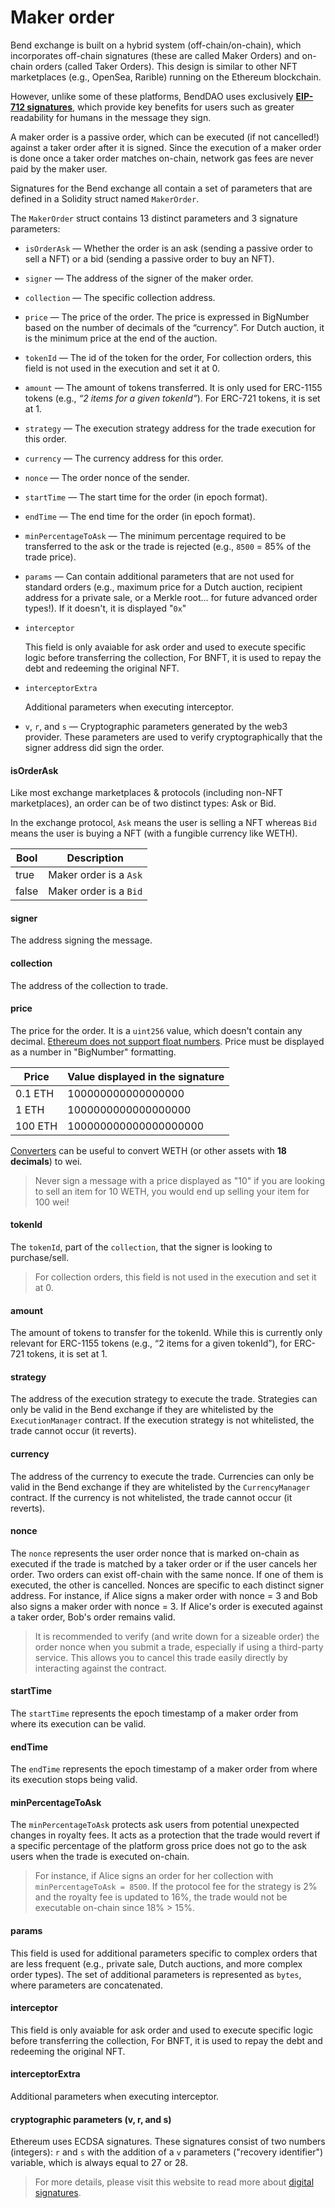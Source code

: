 # Maker order

Bend exchange is built on a hybrid system (off-chain/on-chain), which incorporates off-chain signatures (these are called Maker Orders) and on-chain orders (called Taker Orders). This design is similar to other NFT marketplaces (e.g., OpenSea, Rarible) running on the Ethereum blockchain.

However, unlike some of these platforms, BendDAO uses exclusively [**EIP-712 signatures**](https://eips.ethereum.org/EIPS/eip-712), which provide key benefits for users such as greater readability for humans in the message they sign.

A maker order is a passive order, which can be executed (if not cancelled!) against a taker order after it is signed. Since the execution of a maker order is done once a taker order matches on-chain, network gas fees are never paid by the maker user.

Signatures for the Bend exchange all contain a set of parameters that are defined in a Solidity struct named `MakerOrder`.

The `MakerOrder` struct contains 13 distinct parameters and 3 signature parameters:

* `isOrderAsk` — Whether the order is an ask (sending a passive order to sell a NFT) or a bid (sending a passive order to buy an NFT).
* `signer` — The address of the signer of the maker order.
* `collection` — The specific collection address.
* `price` — The price of the order. The price is expressed in BigNumber based on the number of decimals of the “currency”. For Dutch auction, it is the minimum price at the end of the auction.
* `tokenId` — The id of the token for the order, For collection orders, this field is not used in the execution and set it at 0.
* `amount` — The amount of tokens transferred. It is only used for ERC-1155 tokens (e.g., _“2 items for a given tokenId”_). For ERC-721 tokens, it is set at 1.
* `strategy` — The execution strategy address for the trade execution for this order.
* `currency` — The currency address for this order.
* `nonce` — The order nonce of the sender.
* `startTime` — The start time for the order (in epoch format).
* `endTime` — The end time for the order (in epoch format).
* `minPercentageToAsk` — The minimum percentage required to be transferred to the ask or the trade is rejected (e.g., `8500` = 85% of the trade price).
* `params` — Can contain additional parameters that are not used for standard orders (e.g., maximum price for a Dutch auction, recipient address for a private sale, or a Merkle root... for future advanced order types!). If it doesn't, it is displayed "`0x`"
*   `interceptor`

    This field is only avaiable for ask order and used to execute specific logic before transferring the collection, For BNFT, it is used to repay the debt and redeeming the original NFT.
*   `interceptorExtra`

    Additional parameters when executing interceptor.
* `v`, `r`, and `s` — Cryptographic parameters generated by the web3 provider. These parameters are used to verify cryptographically that the signer address did sign the order.

#### isOrderAsk[​](broken-reference) <a href="#isorderask" id="isorderask"></a>

Like most exchange marketplaces & protocols (including non-NFT marketplaces), an order can be of two distinct types: Ask or Bid.

In the exchange protocol, `Ask` means the user is selling a NFT whereas `Bid` means the user is buying a NFT (with a fungible currency like WETH).

| Bool  | Description            |
| ----- | ---------------------- |
| true  | Maker order is a `Ask` |
| false | Maker order is a `Bid` |

#### signer[​](broken-reference) <a href="#signer" id="signer"></a>

The address signing the message.&#x20;

#### collection[​](broken-reference) <a href="#collection" id="collection"></a>

The address of the collection to trade.

#### price[​](broken-reference) <a href="#price" id="price"></a>

The price for the order. It is a `uint256` value, which doesn't contain any decimal. [Ethereum does not support float numbers](https://stackoverflow.com/questions/58277234/does-solidity-supports-floating-point-number). Price must be displayed as a number in "BigNumber" formatting.

| Price   | Value displayed in the signature |
| ------- | -------------------------------- |
| 0.1 ETH | 100000000000000000               |
| 1 ETH   | 1000000000000000000              |
| 100 ETH | 100000000000000000000            |

[Converters](https://eth-converter.com/) can be useful to convert WETH (or other assets with **18 decimals**) to wei.

> Never sign a message with a price displayed as "10" if you are looking to sell an item for 10 WETH, you would end up selling your item for 100 wei!

#### tokenId[​](broken-reference) <a href="#tokenid" id="tokenid"></a>

The `tokenId`, part of the `collection`, that the signer is looking to purchase/sell.

> For collection orders, this field is not used in the execution and set it at 0.

#### amount[​](broken-reference) <a href="#amount" id="amount"></a>

The amount of tokens to transfer for the tokenId. While this is currently only relevant for ERC-1155 tokens (e.g., “2 items for a given tokenId”), for ERC-721 tokens, it is set at 1.

#### strategy[​](broken-reference) <a href="#strategy" id="strategy"></a>

The address of the execution strategy to execute the trade. Strategies can only be valid in the Bend exchange if they are whitelisted by the `ExecutionManager` contract. If the execution strategy is not whitelisted, the trade cannot occur (it reverts).

#### currency[​](broken-reference) <a href="#currency" id="currency"></a>

The address of the currency to execute the trade. Currencies can only be valid in the Bend exchange if they are whitelisted by the `CurrencyManager` contract. If the currency is not whitelisted, the trade cannot occur (it reverts).

#### nonce[​](broken-reference) <a href="#nonce" id="nonce"></a>

The `nonce` represents the user order nonce that is marked on-chain as executed if the trade is matched by a taker order or if the user cancels her order. Two orders can exist off-chain with the same nonce. If one of them is executed, the other is cancelled. Nonces are specific to each distinct signer address. For instance, if Alice signs a maker order with nonce = 3 and Bob also signs a maker order with nonce = 3. If Alice's order is executed against a taker order, Bob's order remains valid.

> It is recommended to verify (and write down for a sizeable order) the order nonce when you submit a trade, especially if using a third-party service. This allows you to cancel this trade easily directly by interacting against the contract.

#### startTime[​](broken-reference) <a href="#starttime" id="starttime"></a>

The `startTime` represents the epoch timestamp of a maker order from where its execution can be valid.

#### endTime[​](broken-reference) <a href="#endtime" id="endtime"></a>

The `endTime` represents the epoch timestamp of a maker order from where its execution stops being valid.

#### minPercentageToAsk[​](broken-reference) <a href="#minpercentagetoask" id="minpercentagetoask"></a>

The `minPercentageToAsk` protects ask users from potential unexpected changes in royalty fees. It acts as a protection that the trade would revert if a specific percentage of the platform gross price does not go to the ask users when the trade is executed on-chain.

> For instance, if Alice signs an order for her collection with `minPercentageToAsk = 8500`. If the protocol fee for the strategy is 2% and the royalty fee is updated to 16%, the trade would not be executable on-chain since 18% > 15%.

#### params[​](broken-reference) <a href="#params" id="params"></a>

This field is used for additional parameters specific to complex orders that are less frequent (e.g., private sale, Dutch auctions, and more complex order types). The set of additional parameters is represented as `bytes`, where parameters are concatenated.

#### interceptor

This field is only avaiable for ask order and used to execute specific logic before transferring the collection, For BNFT, it is used to repay the debt and redeeming the original NFT.

#### interceptorExtra

Additional parameters when executing interceptor.

#### cryptographic parameters (v, r, and s)[​](broken-reference) <a href="#cryptographic-parameters-v-r-and-s" id="cryptographic-parameters-v-r-and-s"></a>

Ethereum uses ECDSA signatures. These signatures consist of two numbers (integers): `r` and `s` with the addition of a `v` parameters ("recovery identifier") variable, which is always equal to 27 or 28.

> For more details, please visit this website to read more about [digital signatures](https://medium.com/mycrypto/the-magic-of-digital-signatures-on-ethereum-98fe184dc9c7).
